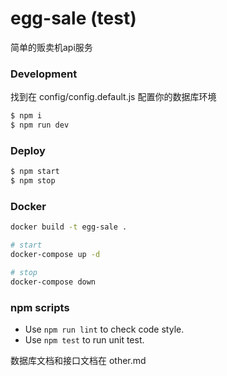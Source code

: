 # egg-sale (test)

简单的贩卖机api服务

### Development

找到在 config/config.default.js 配置你的数据库环境

```bash
$ npm i
$ npm run dev
```

### Deploy

```bash
$ npm start
$ npm stop
```

### Docker

```bash
docker build -t egg-sale .

# start
docker-compose up -d

# stop
docker-compose down
```

### npm scripts

- Use `npm run lint` to check code style.
- Use `npm test` to run unit test.

数据库文档和接口文档在 other.md
